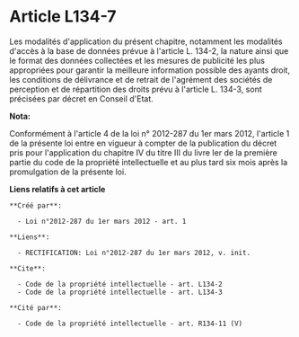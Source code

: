 # Article L134-7

Les modalités d'application du présent chapitre, notamment les modalités d'accès à la base de données prévue à l'article L.
134-2, la nature ainsi que le format des données collectées et les mesures de publicité les plus appropriées pour garantir la
meilleure information possible des ayants droit, les conditions de délivrance et de retrait de l'agrément des sociétés de
perception et de répartition des droits prévu à l'article L. 134-3, sont précisées par décret en Conseil d'Etat.

**Nota:**

Conformément à l'article 4 de la loi n° 2012-287 du 1er mars 2012, l'article 1 de la présente loi entre en vigueur à compter
de la publication du décret pris pour l'application du chapitre IV du titre III du livre Ier de la première partie du code de
la propriété intellectuelle et au plus tard six mois après la promulgation de la présente loi.

**Liens relatifs à cet article**

	**Créé par**:

	  - Loi n°2012-287 du 1er mars 2012 - art. 1

	**Liens**:

	  - RECTIFICATION: Loi n°2012-287 du 1er mars 2012, v. init.

	**Cite**:

	  - Code de la propriété intellectuelle - art. L134-2
	  - Code de la propriété intellectuelle - art. L134-3

	**Cité par**:

	  - Code de la propriété intellectuelle - art. R134-11 (V)

